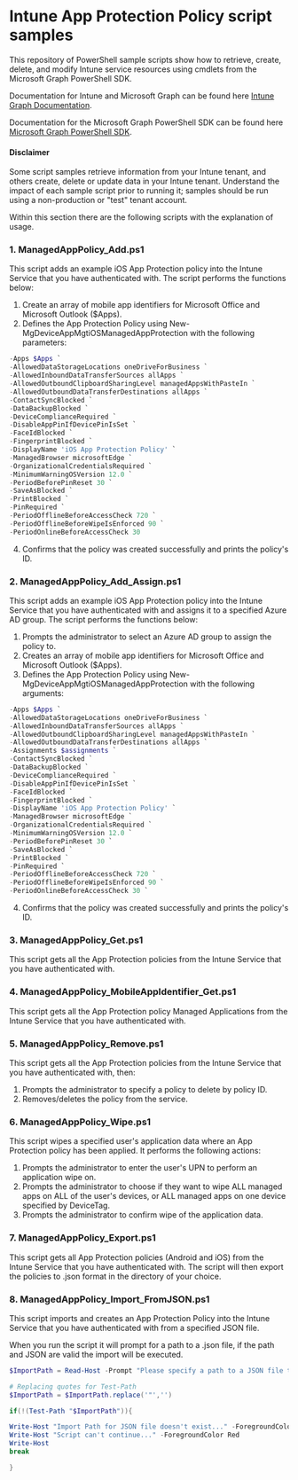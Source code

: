 # Intune App Protection Policy script samples

This repository of PowerShell sample scripts show how to retrieve, create, delete, and modify Intune service resources using cmdlets from the Microsoft Graph PowerShell SDK.

Documentation for Intune and Microsoft Graph can be found here [Intune Graph Documentation](https://developer.microsoft.com/en-us/graph/docs/api-reference/beta/resources/intune_graph_overview).

Documentation for the Microsoft Graph PowerShell SDK can be found here [Microsoft Graph PowerShell SDK](https://learn.microsoft.com/en-us/powershell/microsoftgraph/get-started?view=graph-powershell-1.0).

#### Disclaimer
Some script samples retrieve information from your Intune tenant, and others create, delete or update data in your Intune tenant.  Understand the impact of each sample script prior to running it; samples should be run using a non-production or "test" tenant account. 

Within this section there are the following scripts with the explanation of usage.

### 1. ManagedAppPolicy_Add.ps1
This script adds an example iOS App Protection policy into the Intune Service that you have authenticated with. The script performs the functions below:
1. Create an array of mobile app identifiers for Microsoft Office and Microsoft Outlook ($Apps).
2. Defines the App Protection Policy using New-MgDeviceAppMgtiOSManagedAppProtection with the following parameters:
```PowerShell
-Apps $Apps `
-AllowedDataStorageLocations oneDriveForBusiness `
-AllowedInboundDataTransferSources allApps `
-AllowedOutboundClipboardSharingLevel managedAppsWithPasteIn `
-AllowedOutboundDataTransferDestinations allApps `
-ContactSyncBlocked `
-DataBackupBlocked `
-DeviceComplianceRequired `
-DisableAppPinIfDevicePinIsSet `
-FaceIdBlocked `
-FingerprintBlocked `
-DisplayName 'iOS App Protection Policy' `
-ManagedBrowser microsoftEdge `
-OrganizationalCredentialsRequired `
-MinimumWarningOSVersion 12.0 `
-PeriodBeforePinReset 30 `
-SaveAsBlocked `
-PrintBlocked `
-PinRequired `
-PeriodOfflineBeforeAccessCheck 720 `
-PeriodOfflineBeforeWipeIsEnforced 90 `
-PeriodOnlineBeforeAccessCheck 30
```
4. Confirms that the policy was created successfully and prints the policy's ID.

### 2. ManagedAppPolicy_Add_Assign.ps1
This script adds an example iOS App Protection policy into the Intune Service that you have authenticated with and assigns it to a specified Azure AD group. The script performs the functions below:
1. Prompts the administrator to select an Azure AD group to assign the policy to.
2. Creates an array of mobile app identifiers for Microsoft Office and Microsoft Outlook ($Apps).
3. Defines the App Protection Policy using New-MgDeviceAppMgtiOSManagedAppProtection with the following arguments:

```PowerShell
-Apps $Apps `
-AllowedDataStorageLocations oneDriveForBusiness `
-AllowedInboundDataTransferSources allApps `
-AllowedOutboundClipboardSharingLevel managedAppsWithPasteIn `
-AllowedOutboundDataTransferDestinations allApps `
-Assignments $assignments `
-ContactSyncBlocked `
-DataBackupBlocked `
-DeviceComplianceRequired `
-DisableAppPinIfDevicePinIsSet `
-FaceIdBlocked `
-FingerprintBlocked `
-DisplayName 'iOS App Protection Policy' `
-ManagedBrowser microsoftEdge `
-OrganizationalCredentialsRequired `
-MinimumWarningOSVersion 12.0 `
-PeriodBeforePinReset 30 `
-SaveAsBlocked `
-PrintBlocked `
-PinRequired `
-PeriodOfflineBeforeAccessCheck 720 `
-PeriodOfflineBeforeWipeIsEnforced 90 `
-PeriodOnlineBeforeAccessCheck 30 `
```
4. Confirms that the policy was created successfully and prints the policy's ID.

### 3. ManagedAppPolicy_Get.ps1
This script gets all the App Protection policies from the Intune Service that you have authenticated with.

### 4. ManagedAppPolicy_MobileAppIdentifier_Get.ps1
This script gets all the App Protection policy Managed Applications from the Intune Service that you have authenticated with.

### 5. ManagedAppPolicy_Remove.ps1
This script gets all the App Protection policies from the Intune Service that you have authenticated with, then:
1. Prompts the administrator to specify a policy to delete by policy ID.
2. Removes/deletes the policy from the service.

### 6. ManagedAppPolicy_Wipe.ps1
This script wipes a specified user's application data where an App Protection policy has been applied. It performs the following actions:
1. Prompts the administrator to enter the user's UPN to perform an application wipe on.
2. Prompts the administrator to choose if they want to wipe ALL managed apps on ALL of the user's devices, or ALL managed apps on one device specified by DeviceTag.
3. Prompts the administrator to confirm wipe of the application data.

### 7. ManagedAppPolicy_Export.ps1
This script gets all App Protection policies (Android and iOS) from the Intune Service that you have authenticated with. The script will then export the policies to .json format in the directory of your choice.

### 8. ManagedAppPolicy_Import_FromJSON.ps1
This script imports and creates an App Protection Policy into the Intune Service that you have authenticated with from a specified JSON file.

When you run the script it will prompt for a path to a .json file, if the path and JSON are valid the import will be executed.

```PowerShell
$ImportPath = Read-Host -Prompt "Please specify a path to a JSON file to import data from e.g. C:\IntuneOutput\Policies\policy.json"

# Replacing quotes for Test-Path
$ImportPath = $ImportPath.replace('"','')

if(!(Test-Path "$ImportPath")){

Write-Host "Import Path for JSON file doesn't exist..." -ForegroundColor Red
Write-Host "Script can't continue..." -ForegroundColor Red
Write-Host
break

}
```
